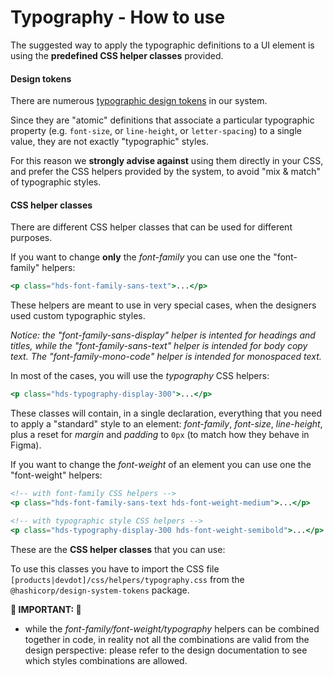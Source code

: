 # Typography - How to use

The suggested way to apply the typographic definitions to a UI element is using the **predefined CSS helper classes** provided.

#### Design tokens

There are numerous [typographic design tokens](./tokens) in our system.

Since they are "atomic" definitions that associate a particular typographic property (e.g. `font-size`, or `line-height`, or `letter-spacing`) to a single value, they are not exactly "typographic" styles.

For this reason we **strongly advise against** using them directly in your CSS, and prefer the CSS helpers provided by the system, to avoid "mix & match" of typographic styles.

#### CSS helper classes

There are different CSS helper classes that can be used for different purposes.

If you want to change **only** the _font-family_ you can use one the "font-family" helpers:

```handlebars
<p class="hds-font-family-sans-text">...</p>
```

These helpers are meant to use in very special cases, when the designers used custom typographic styles.

_Notice: the "font-family-sans-display" helper is intented for headings and titles, while the "font-family-sans-text" helper is intended for body copy text. The "font-family-mono-code" helper is intended for monospaced text._

In most of the cases, you will use the _typography_ CSS helpers:

```handlebars
<p class="hds-typography-display-300">...</p>
```

These classes will contain, in a single declaration, everything that you need to apply a "standard" style to an element: _font-family_, _font-size_, _line-height_, plus a reset for _margin_ and _padding_ to `0px` (to match how they behave in Figma).

If you want to change the _font-weight_ of an element you can use one the "font-weight" helpers:

```handlebars
<!-- with font-family CSS helpers -->
<p class="hds-font-family-sans-text hds-font-weight-medium">...</p>

<!-- with typographic style CSS helpers -->
<p class="hds-typography-display-300 hds-font-weight-semibold">...</p>
```

These are the **CSS helper classes** that you can use:

To use this classes you have to import the CSS file `[products|devdot]/css/helpers/typography.css` from the `@hashicorp/design-system-tokens` package.

**🚨 IMPORTANT: 🚨**

*   while the _font-family/font-weight/typography_ helpers can be combined together in code, in reality not all the combinations are valid from the design perspective: please refer to the design documentation to see which styles combinations are allowed.